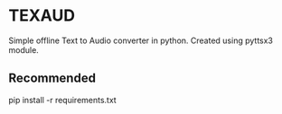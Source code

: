 # TEXAUD
Simple offline Text to Audio converter in python. Created using pyttsx3 module.

## Recommended

pip install -r requirements.txt
